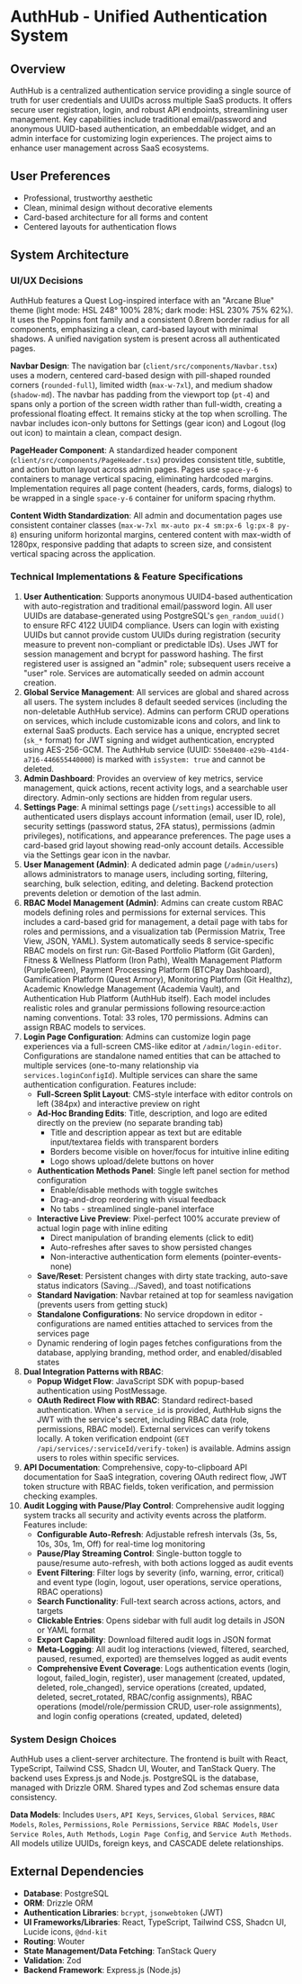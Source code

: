 # AuthHub - Unified Authentication System

## Overview
AuthHub is a centralized authentication service providing a single source of truth for user credentials and UUIDs across multiple SaaS products. It offers secure user registration, login, and robust API endpoints, streamlining user management. Key capabilities include traditional email/password and anonymous UUID-based authentication, an embeddable widget, and an admin interface for customizing login experiences. The project aims to enhance user management across SaaS ecosystems.

## User Preferences
- Professional, trustworthy aesthetic
- Clean, minimal design without decorative elements
- Card-based architecture for all forms and content
- Centered layouts for authentication flows

## System Architecture
### UI/UX Decisions
AuthHub features a Quest Log-inspired interface with an "Arcane Blue" theme (light mode: HSL 248° 100% 28%; dark mode: HSL 230% 75% 62%). It uses the Poppins font family and a consistent 0.8rem border radius for all components, emphasizing a clean, card-based layout with minimal shadows. A unified navigation system is present across all authenticated pages.

**Navbar Design**: The navigation bar (`client/src/components/Navbar.tsx`) uses a modern, centered card-based design with pill-shaped rounded corners (`rounded-full`), limited width (`max-w-7xl`), and medium shadow (`shadow-md`). The navbar has padding from the viewport top (`pt-4`) and spans only a portion of the screen width rather than full-width, creating a professional floating effect. It remains sticky at the top when scrolling. The navbar includes icon-only buttons for Settings (gear icon) and Logout (log out icon) to maintain a clean, compact design.

**PageHeader Component**: A standardized header component (`client/src/components/PageHeader.tsx`) provides consistent title, subtitle, and action button layout across admin pages. Pages use `space-y-6` containers to manage vertical spacing, eliminating hardcoded margins. Implementation requires all page content (headers, cards, forms, dialogs) to be wrapped in a single `space-y-6` container for uniform spacing rhythm.

**Content Width Standardization**: All admin and documentation pages use consistent container classes (`max-w-7xl mx-auto px-4 sm:px-6 lg:px-8 py-8`) ensuring uniform horizontal margins, centered content with max-width of 1280px, responsive padding that adapts to screen size, and consistent vertical spacing across the application.

### Technical Implementations & Feature Specifications
1.  **User Authentication**: Supports anonymous UUID4-based authentication with auto-registration and traditional email/password login. All user UUIDs are database-generated using PostgreSQL's `gen_random_uuid()` to ensure RFC 4122 UUID4 compliance. Users can login with existing UUIDs but cannot provide custom UUIDs during registration (security measure to prevent non-compliant or predictable IDs). Uses JWT for session management and bcrypt for password hashing. The first registered user is assigned an "admin" role; subsequent users receive a "user" role. Services are automatically seeded on admin account creation.
2.  **Global Service Management**: All services are global and shared across all users. The system includes 8 default seeded services (including the non-deletable AuthHub service). Admins can perform CRUD operations on services, which include customizable icons and colors, and link to external SaaS products. Each service has a unique, encrypted secret (`sk_*` format) for JWT signing and widget authentication, encrypted using AES-256-GCM. The AuthHub service (UUID: `550e8400-e29b-41d4-a716-446655440000`) is marked with `isSystem: true` and cannot be deleted.
3.  **Admin Dashboard**: Provides an overview of key metrics, service management, quick actions, recent activity logs, and a searchable user directory. Admin-only sections are hidden from regular users.
4.  **Settings Page**: A minimal settings page (`/settings`) accessible to all authenticated users displays account information (email, user ID, role), security settings (password status, 2FA status), permissions (admin privileges), notifications, and appearance preferences. The page uses a card-based grid layout showing read-only account details. Accessible via the Settings gear icon in the navbar.
5.  **User Management (Admin)**: A dedicated admin page (`/admin/users`) allows administrators to manage users, including sorting, filtering, searching, bulk selection, editing, and deleting. Backend protection prevents deletion or demotion of the last admin.
6.  **RBAC Model Management (Admin)**: Admins can create custom RBAC models defining roles and permissions for external services. This includes a card-based grid for management, a detail page with tabs for roles and permissions, and a visualization tab (Permission Matrix, Tree View, JSON, YAML). System automatically seeds 8 service-specific RBAC models on first run: Git-Based Portfolio Platform (Git Garden), Fitness & Wellness Platform (Iron Path), Wealth Management Platform (PurpleGreen), Payment Processing Platform (BTCPay Dashboard), Gamification Platform (Quest Armory), Monitoring Platform (Git Healthz), Academic Knowledge Management (Academia Vault), and Authentication Hub Platform (AuthHub itself). Each model includes realistic roles and granular permissions following resource:action naming conventions. Total: 33 roles, 170 permissions. Admins can assign RBAC models to services.
7.  **Login Page Configuration**: Admins can customize login page experiences via a full-screen CMS-like editor at `/admin/login-editor`. Configurations are standalone named entities that can be attached to multiple services (one-to-many relationship via `services.loginConfigId`). Multiple services can share the same authentication configuration. Features include:
    *   **Full-Screen Split Layout**: CMS-style interface with editor controls on left (384px) and interactive preview on right
    *   **Ad-Hoc Branding Edits**: Title, description, and logo are edited directly on the preview (no separate branding tab)
        - Title and description appear as text but are editable input/textarea fields with transparent borders
        - Borders become visible on hover/focus for intuitive inline editing
        - Logo shows upload/delete buttons on hover
    *   **Authentication Methods Panel**: Single left panel section for method configuration
        - Enable/disable methods with toggle switches
        - Drag-and-drop reordering with visual feedback
        - No tabs - streamlined single-panel interface
    *   **Interactive Live Preview**: Pixel-perfect 100% accurate preview of actual login page with inline editing
        - Direct manipulation of branding elements (click to edit)
        - Auto-refreshes after saves to show persisted changes
        - Non-interactive authentication form elements (pointer-events-none)
    *   **Save/Reset**: Persistent changes with dirty state tracking, auto-save status indicators (Saving.../Saved), and toast notifications
    *   **Standard Navigation**: Navbar retained at top for seamless navigation (prevents users from getting stuck)
    *   **Standalone Configurations**: No service dropdown in editor - configurations are named entities attached to services from the services page
    *   Dynamic rendering of login pages fetches configurations from the database, applying branding, method order, and enabled/disabled states
8.  **Dual Integration Patterns with RBAC**:
    *   **Popup Widget Flow**: JavaScript SDK with popup-based authentication using PostMessage.
    *   **OAuth Redirect Flow with RBAC**: Standard redirect-based authentication. When a `service_id` is provided, AuthHub signs the JWT with the service's secret, including RBAC data (role, permissions, RBAC model). External services can verify tokens locally. A token verification endpoint (`GET /api/services/:serviceId/verify-token`) is available. Admins assign users to roles within specific services.
9.  **API Documentation**: Comprehensive, copy-to-clipboard API documentation for SaaS integration, covering OAuth redirect flow, JWT token structure with RBAC fields, token verification, and permission checking examples.
10. **Audit Logging with Pause/Play Control**: Comprehensive audit logging system tracks all security and activity events across the platform. Features include:
    *   **Configurable Auto-Refresh**: Adjustable refresh intervals (3s, 5s, 10s, 30s, 1m, Off) for real-time log monitoring
    *   **Pause/Play Streaming Control**: Single-button toggle to pause/resume auto-refresh, with both actions logged as audit events
    *   **Event Filtering**: Filter logs by severity (info, warning, error, critical) and event type (login, logout, user operations, service operations, RBAC operations)
    *   **Search Functionality**: Full-text search across actions, actors, and targets
    *   **Clickable Entries**: Opens sidebar with full audit log details in JSON or YAML format
    *   **Export Capability**: Download filtered audit logs in JSON format
    *   **Meta-Logging**: All audit log interactions (viewed, filtered, searched, paused, resumed, exported) are themselves logged as audit events
    *   **Comprehensive Event Coverage**: Logs authentication events (login, logout, failed_login, register), user management (created, updated, deleted, role_changed), service operations (created, updated, deleted, secret_rotated, RBAC/config assignments), RBAC operations (model/role/permission CRUD, user-role assignments), and login config operations (created, updated, deleted)

### System Design Choices
AuthHub uses a client-server architecture. The frontend is built with React, TypeScript, Tailwind CSS, Shadcn UI, Wouter, and TanStack Query. The backend uses Express.js and Node.js. PostgreSQL is the database, managed with Drizzle ORM. Shared types and Zod schemas ensure data consistency.

**Data Models**: Includes `Users`, `API Keys`, `Services`, `Global Services`, `RBAC Models`, `Roles`, `Permissions`, `Role Permissions`, `Service RBAC Models`, `User Service Roles`, `Auth Methods`, `Login Page Config`, and `Service Auth Methods`. All models utilize UUIDs, foreign keys, and CASCADE delete relationships.

## External Dependencies
*   **Database**: PostgreSQL
*   **ORM**: Drizzle ORM
*   **Authentication Libraries**: `bcrypt`, `jsonwebtoken` (JWT)
*   **UI Frameworks/Libraries**: React, TypeScript, Tailwind CSS, Shadcn UI, Lucide icons, `@dnd-kit`
*   **Routing**: Wouter
*   **State Management/Data Fetching**: TanStack Query
*   **Validation**: Zod
*   **Backend Framework**: Express.js (Node.js)